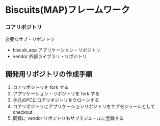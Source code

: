# Biscuits(MAP)フレームワーク

### コアリポジトリ

 必要なサブ・リポジトリ

- biscuit_app      アプリケーション・リポジトリ
- vendor           外部ライブラリ・リポジトリ

## 開発用リポジトリの作成手順

1. コアリポジトリを fork する
1. アプリケーション・リポジトリを fork する
1. 手元のPCにコアリポジトリをクローンする
1. コアリポジトリにアプリケーションリポジトリをサブモジュールとしてcheckout
1. 同様に vendor リポジトリもサブモジュールに登録する


